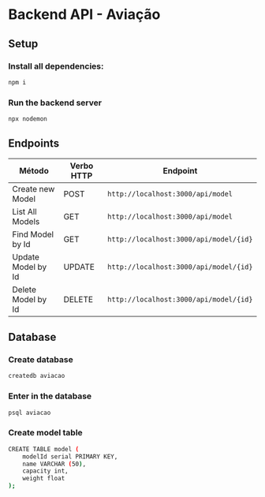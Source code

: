# Backend API - Aviação

## Setup

### Install all dependencies:

```bash
npm i
```

### Run the backend server

```bash
npx nodemon
```

## Endpoints

| Método | Verbo HTTP | Endpoint |
|---|---|---|
| Create new Model | POST | `http://localhost:3000/api/model` |
| List All Models | GET | `http://localhost:3000/api/model` |
| Find Model by Id | GET | `http://localhost:3000/api/model/{id}`|
| Update Model by Id | UPDATE | `http://localhost:3000/api/model/{id}`|
| Delete Model by Id | DELETE | `http://localhost:3000/api/model/{id}`|

## Database

### Create database

```bash
createdb aviacao
```

### Enter in the database

```bash
psql aviacao
```

### Create model table

```bash
CREATE TABLE model (
    modelId serial PRIMARY KEY,
    name VARCHAR (50),
    capacity int,
    weight float
);
```
